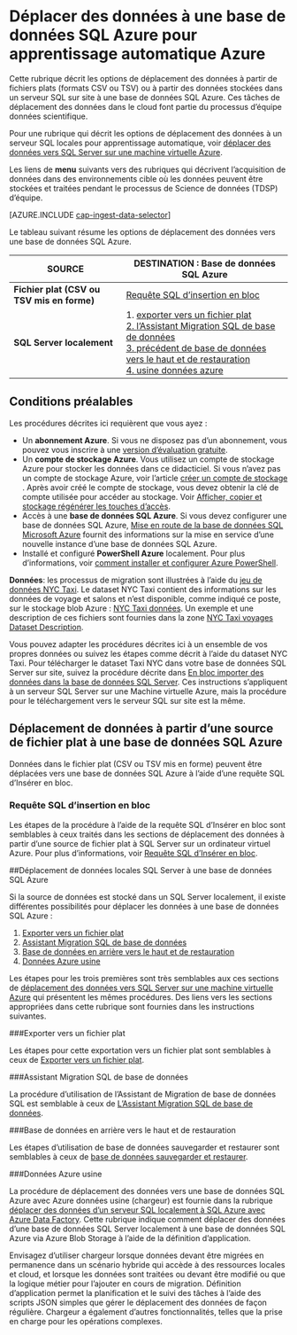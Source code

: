 <properties 
    pageTitle="Déplacer des données à une base de données SQL Azure pour apprentissage automatique Azure | Azure" 
    description="Créer une Table SQL et charger les données à Table SQL" 
    services="machine-learning" 
    documentationCenter="" 
    authors="bradsev"
    manager="jhubbard"
    editor="cgronlun" />

<tags 
    ms.service="machine-learning" 
    ms.workload="data-services" 
    ms.tgt_pltfrm="na" 
    ms.devlang="na" 
    ms.topic="article" 
    ms.date="09/14/2016"
    ms.author="bradsev" /> 

# <a name="move-data-to-an-azure-sql-database-for-azure-machine-learning"></a>Déplacer des données à une base de données SQL Azure pour apprentissage automatique Azure

Cette rubrique décrit les options de déplacement des données à partir de fichiers plats (formats CSV ou TSV) ou à partir des données stockées dans un serveur SQL sur site à une base de données SQL Azure. Ces tâches de déplacement des données dans le cloud font partie du processus d’équipe données scientifique.

Pour une rubrique qui décrit les options de déplacement des données à un serveur SQL locales pour apprentissage automatique, voir [déplacer des données vers SQL Server sur une machine virtuelle Azure](machine-learning-data-science-move-sql-server-virtual-machine.md).

Les liens de **menu** suivants vers des rubriques qui décrivent l’acquisition de données dans des environnements cible où les données peuvent être stockées et traitées pendant le processus de Science de données (TDSP) d’équipe.

[AZURE.INCLUDE [cap-ingest-data-selector](../../includes/cap-ingest-data-selector.md)]

Le tableau suivant résume les options de déplacement des données vers une base de données SQL Azure.

<b>SOURCE</b> |<b>DESTINATION : Base de données SQL Azure</b> |
-------------- |--------------------------------|
<b>Fichier plat (CSV ou TSV mis en forme)</b> |<a href="#bulk-insert-sql-query">Requête SQL d’insertion en bloc |
<b>SQL Server localement</b> | 1. <a href="#export-flat-file">exporter vers un fichier plat<br> 2. <a href="#insert-tables-bcp">l’Assistant Migration SQL de base de données<br> 3. <a href="#db-migration">précédent de base de données vers le haut et de restauration<br> 4. <a href="#adf">usine données azure |


## <a name="prereqs"></a>Conditions préalables
Les procédures décrites ici requièrent que vous ayez :

* Un **abonnement Azure**. Si vous ne disposez pas d’un abonnement, vous pouvez vous inscrire à une [version d’évaluation gratuite](https://azure.microsoft.com/pricing/free-trial/).
* Un **compte de stockage Azure**. Vous utilisez un compte de stockage Azure pour stocker les données dans ce didacticiel. Si vous n’avez pas un compte de stockage Azure, voir l’article [créer un compte de stockage](storage-create-storage-account.md#create-a-storage-account) . Après avoir créé le compte de stockage, vous devez obtenir la clé de compte utilisée pour accéder au stockage. Voir [Afficher, copier et stockage régénérer les touches d’accès](storage-create-storage-account.md#view-copy-and-regenerate-storage-access-keys).
* Accès à une **base de données SQL Azure**. Si vous devez configurer une base de données SQL Azure, [Mise en route de la base de données SQL Microsoft Azure](../sql-database/sql-database-get-started.md) fournit des informations sur la mise en service d’une nouvelle instance d’une base de données SQL Azure.
* Installé et configuré **PowerShell Azure** localement. Pour plus d’informations, voir [comment installer et configurer Azure PowerShell](../powershell-install-configure.md).

**Données**: les processus de migration sont illustrées à l’aide du [jeu de données NYC Taxi](http://chriswhong.com/open-data/foil_nyc_taxi/). Le dataset NYC Taxi contient des informations sur les données de voyage et salons et n’est disponible, comme indiqué ce poste, sur le stockage blob Azure : [NYC Taxi données](http://www.andresmh.com/nyctaxitrips/). Un exemple et une description de ces fichiers sont fournies dans la zone [NYC Taxi voyages Dataset Description](machine-learning-data-science-process-sql-walkthrough.md#dataset).
 
Vous pouvez adapter les procédures décrites ici à un ensemble de vos propres données ou suivez les étapes comme décrit à l’aide du dataset NYC Taxi. Pour télécharger le dataset Taxi NYC dans votre base de données SQL Server sur site, suivez la procédure décrite dans [En bloc importer des données dans la base de données SQL Server](machine-learning-data-science-process-sql-walkthrough.md#dbload). Ces instructions s’appliquent à un serveur SQL Server sur une Machine virtuelle Azure, mais la procédure pour le téléchargement vers le serveur SQL sur site est la même.


## <a name="file-to-azure-sql-database"></a>Déplacement de données à partir d’une source de fichier plat à une base de données SQL Azure

Données dans le fichier plat (CSV ou TSV mis en forme) peuvent être déplacées vers une base de données SQL Azure à l’aide d’une requête SQL d’Insérer en bloc.

### <a name="bulk-insert-sql-query"></a>Requête SQL d’insertion en bloc

Les étapes de la procédure à l’aide de la requête SQL d’Insérer en bloc sont semblables à ceux traités dans les sections de déplacement des données à partir d’une source de fichier plat à SQL Server sur un ordinateur virtuel Azure. Pour plus d’informations, voir [Requête SQL d’Insérer en bloc](machine-learning-data-science-move-sql-server-virtual-machine.md#insert-tables-bulkquery).


##<a name="sql-on-prem-to-sazure-sql-database"></a>Déplacement de données locales SQL Server à une base de données SQL Azure

Si la source de données est stocké dans un SQL Server localement, il existe différentes possibilités pour déplacer les données à une base de données SQL Azure :

1. [Exporter vers un fichier plat](#export-flat-file) 
2. [Assistant Migration SQL de base de données](#insert-tables-bcp)
3. [Base de données en arrière vers le haut et de restauration](#db-migration)
4. [Données Azure usine](#adf)

Les étapes pour les trois premières sont très semblables aux ces sections de [déplacement des données vers SQL Server sur une machine virtuelle Azure](machine-learning-data-science-move-sql-server-virtual-machine.md) qui présentent les mêmes procédures. Des liens vers les sections appropriées dans cette rubrique sont fournies dans les instructions suivantes.

###<a name="export-flat-file"></a>Exporter vers un fichier plat

Les étapes pour cette exportation vers un fichier plat sont semblables à ceux de [Exporter vers un fichier plat](machine-learning-data-science-move-sql-server-virtual-machine.md#export-flat-file).

###<a name="insert-tables-bcp"></a>Assistant Migration SQL de base de données

La procédure d’utilisation de l’Assistant de Migration de base de données SQL est semblable à ceux de [L’Assistant Migration SQL de base de données](machine-learning-data-science-move-sql-server-virtual-machine.md#sql-migration).

###<a name="db-migration"></a>Base de données en arrière vers le haut et de restauration

Les étapes d’utilisation de base de données sauvegarder et restaurer sont semblables à ceux de [base de données sauvegarder et restaurer](machine-learning-data-science-move-sql-server-virtual-machine.md#sql-backup).

###<a name="adf"></a>Données Azure usine

La procédure de déplacement des données vers une base de données SQL Azure avec Azure données usine (chargeur) est fournie dans la rubrique [déplacer des données d’un serveur SQL localement à SQL Azure avec Azure Data Factory](machine-learning-data-science-move-sql-azure-adf.md). Cette rubrique indique comment déplacer des données d’une base de données SQL Server localement à une base de données SQL Azure via Azure Blob Storage à l’aide de la définition d’application. 

Envisagez d’utiliser chargeur lorsque données devant être migrées en permanence dans un scénario hybride qui accède à des ressources locales et cloud, et lorsque les données sont traitées ou devant être modifié ou que la logique métier pour l’ajouter en cours de migration. Définition d’application permet la planification et le suivi des tâches à l’aide des scripts JSON simples que gérer le déplacement des données de façon régulière. Chargeur a également d’autres fonctionnalités, telles que la prise en charge pour les opérations complexes.




